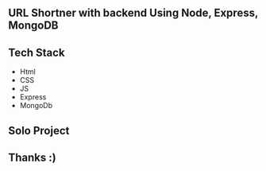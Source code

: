## URL Shortner with backend Using Node, Express, MongoDB

## Tech Stack

<ul>
  <li>Html</li>
  <li>CSS</li>
  <li>JS</li>
  <li>Express</li>
  <li>MongoDb</li>
 </ul>
 
 ## Solo Project
 
 ## Thanks :)
